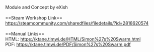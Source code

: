 Module and Concept by eXish<br/>
<br/>
==Steam Workshop Link==<br/>
https://steamcommunity.com/sharedfiles/filedetails/?id=2818620574<br/>
<br/>
==Manual Links==<br/>
HTML: https://ktane.timwi.de/HTML/Simon%27s%20Swarm.html<br/>
PDF: https://ktane.timwi.de/PDF/Simon%27s%20Swarm.pdf<br/>
